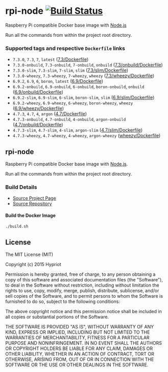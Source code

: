 # rpi-node [![Build Status](https://travis-ci.org/hypriot/rpi-node.svg?branch=master)](https://travis-ci.org/hypriot/rpi-node)

Raspberry Pi compatible Docker base image with [Node.js](http://nodejs.org)

Run all the commands from within the project root directory.

### Supported tags and respective `Dockerfile` links
- `7.3.0`, `7.3`, `7`, `latest` ([7.3/Dockerfile](https://github.com/hypriot/rpi-node/blob/master/7.3/Dockerfile))
- `7.3.0-onbuild`, `7.3-onbuild`, `7-onbuild`, `onbuild` ([7.3/onbuild/Dockerfile](https://github.com/hypriot/rpi-node/blob/master/7.3/onbuild/Dockerfile))
- `7.3.0-slim`, `7.3-slim`, `7-slim`, `slim` ([7.3/slim/Dockerfile](https://github.com/hypriot/rpi-node/blob/master/7.3/slim/Dockerfile))
- `7.3.0-wheezy`, `7.3-wheezy`, `7-wheezy`, `wheezy` ([7.3/wheezy/Dockerfile](https://github.com/hypriot/rpi-node/blob/master/7.3/wheezy/Dockerfile))
- `6.9.2`, `6.9`, `6`, `boron`, `latest` ([6.9/Dockerfile](https://github.com/hypriot/rpi-node/blob/master/6.9/Dockerfile))
- `6.9.2-onbuild`, `6.9-onbuild`, `6-onbuild`, `boron-onbuild`, `onbuild` ([6.9/onbuild/Dockerfile](https://github.com/hypriot/rpi-node/blob/master/6.9/onbuild/Dockerfile))
- `6.9.2-slim`, `6.9-slim`, `6-slim`, `boron-slim`, `slim` ([6.9/slim/Dockerfile](https://github.com/hypriot/rpi-node/blob/master/6.9/slim/Dockerfile))
- `6.9.2-wheezy`, `6.9-wheezy`, `6-wheezy`, `boron-wheezy`, `wheezy` ([6.9/wheezy/Dockerfile](https://github.com/hypriot/rpi-node/blob/master/6.9/wheezy/Dockerfile))
- `4.7.3`, `4.7`, `4`, `argon` ([4.7/Dockerfile](https://github.com/hypriot/rpi-node/blob/master/4.7/Dockerfile))
- `4.7.3-onbuild`, `4.7-onbuild`, `4-onbuild`, `argon-onbuild` ([4.7/onbuild/Dockerfile](https://github.com/hypriot/rpi-node/blob/master/4.7/onbuild/Dockerfile))
- `4.7.3-slim`, `4.7-slim`, `4-slim`, `argon-slim` ([4.7/slim/Dockerfile](https://github.com/hypriot/rpi-node/blob/master/4.7/slim/Dockerfile))
- `4.7.3-wheezy`, `4.7-wheezy`, `4-wheezy`, `argon-wheezy` ([wheezy/Dockerfile](https://github.com/hypriot/rpi-node/blob/master/4.7/wheezy/Dockerfile))

## rpi-node

Raspberry Pi compatible Docker base image with [Node.js](http://nodejs.org).

Run all the commands from within the project root directory.

### Build Details
- [Source Project Page](https://github.com/hypriot)
- [Source Repository](https://github.com/hypriot/rpi-node)

#### Build the Docker Image
```bash
./build.sh
```

## License

The MIT License (MIT)

Copyright (c) 2015 Hypriot

Permission is hereby granted, free of charge, to any person obtaining a copy
of this software and associated documentation files (the "Software"), to deal
in the Software without restriction, including without limitation the rights
to use, copy, modify, merge, publish, distribute, sublicense, and/or sell
copies of the Software, and to permit persons to whom the Software is
furnished to do so, subject to the following conditions:

The above copyright notice and this permission notice shall be included in all
copies or substantial portions of the Software.

THE SOFTWARE IS PROVIDED "AS IS", WITHOUT WARRANTY OF ANY KIND, EXPRESS OR
IMPLIED, INCLUDING BUT NOT LIMITED TO THE WARRANTIES OF MERCHANTABILITY,
FITNESS FOR A PARTICULAR PURPOSE AND NONINFRINGEMENT. IN NO EVENT SHALL THE
AUTHORS OR COPYRIGHT HOLDERS BE LIABLE FOR ANY CLAIM, DAMAGES OR OTHER
LIABILITY, WHETHER IN AN ACTION OF CONTRACT, TORT OR OTHERWISE, ARISING FROM,
OUT OF OR IN CONNECTION WITH THE SOFTWARE OR THE USE OR OTHER DEALINGS IN THE
SOFTWARE.
